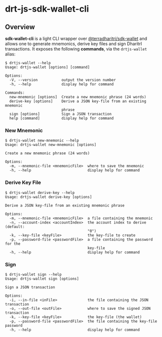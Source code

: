 # drt-js-sdk-wallet-cli

## Overview

**sdk-wallet-cli** is a light CLI wrapper over [@terradharitri/sdk-wallet](https://www.npmjs.com/package/@terradharitri/sdk-wallet) and allows one to generate mnemonics, derive key files and sign DharitrI transactions.
It exposes the following **commands**, via the `drtjs-wallet` alias:


```
$ drtjs-wallet --help
Usage: drtjs-wallet [options] [command]

Options:
  -V, --version           output the version number
  -h, --help              display help for command

Commands:
  new-mnemonic [options]  Create a new mnemonic phrase (24 words)
  derive-key [options]    Derive a JSON key-file from an existing mnemonic
                          phrase
  sign [options]          Sign a JSON transaction
  help [command]          display help for command

```
### New Mnemonic


```
$ drtjs-wallet new-mnemonic --help
Usage: drtjs-wallet new-mnemonic [options]

Create a new mnemonic phrase (24 words)

Options:
  -m, --mnemonic-file <mnemonicFile>  where to save the mnemonic
  -h, --help                          display help for command

```


### Derive Key File


```
$ drtjs-wallet derive-key --help
Usage: drtjs-wallet derive-key [options]

Derive a JSON key-file from an existing mnemonic phrase

Options:
  -m, --mnemonic-file <mnemonicFile>  a file containing the mnemonic
  -n, --account-index <accountIndex>  the account index to derive (default:
                                      "0")
  -k, --key-file <keyFile>            the key-file to create
  -p, --password-file <passwordFile>  a file containing the password for the
                                      key-file
  -h, --help                          display help for command

```


### Sign


```
$ drtjs-wallet sign --help
Usage: drtjs-wallet sign [options]

Sign a JSON transaction

Options:
  -i, --in-file <inFile>              the file containing the JSON transaction
  -o, --out-file <outFile>            where to save the signed JSON transaction
  -k, --key-file <keyFile>            the key-file (the wallet)
  -p, --password-file <passwordFile>  the file containing the key-file password
  -h, --help                          display help for command

```


